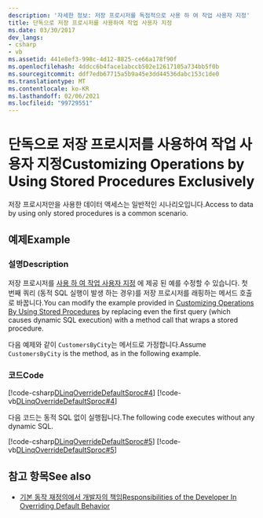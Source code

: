 ```yaml
---
description: '자세한 정보: 저장 프로시저를 독점적으로 사용 하 여 작업 사용자 지정'
title: 단독으로 저장 프로시저를 사용하여 작업 사용자 지정
ms.date: 03/30/2017
dev_langs:
- csharp
- vb
ms.assetid: 441e8ef3-998c-4d12-8825-ce66a178f90f
ms.openlocfilehash: 4ddcc6b4face1abccb502e12617105a734bb5f0b
ms.sourcegitcommit: ddf7edb67715a5b9a45e3dd44536dabc153c1de0
ms.translationtype: MT
ms.contentlocale: ko-KR
ms.lasthandoff: 02/06/2021
ms.locfileid: "99729551"
---
```

# <a name="customizing-operations-by-using-stored-procedures-exclusively"></a><span data-ttu-id="ca578-103">단독으로 저장 프로시저를 사용하여 작업 사용자 지정</span><span class="sxs-lookup"><span data-stu-id="ca578-103">Customizing Operations by Using Stored Procedures Exclusively</span></span>

<span data-ttu-id="ca578-104">저장 프로시저만을 사용한 데이터 액세스는 일반적인 시나리오입니다.</span><span class="sxs-lookup"><span data-stu-id="ca578-104">Access to data by using only stored procedures is a common scenario.</span></span>  
  
## <a name="example"></a><span data-ttu-id="ca578-105">예제</span><span class="sxs-lookup"><span data-stu-id="ca578-105">Example</span></span>  
  
### <a name="description"></a><span data-ttu-id="ca578-106">설명</span><span class="sxs-lookup"><span data-stu-id="ca578-106">Description</span></span>  

 <span data-ttu-id="ca578-107">저장 프로시저를 [사용 하 여 작업 사용자 지정](customizing-operations-by-using-stored-procedures.md) 에 제공 된 예를 수정할 수 있습니다. 첫 번째 쿼리 (동적 SQL 실행이 발생 하는 경우)를 저장 프로시저를 래핑하는 메서드 호출로 바꿉니다.</span><span class="sxs-lookup"><span data-stu-id="ca578-107">You can modify the example provided in [Customizing Operations By Using Stored Procedures](customizing-operations-by-using-stored-procedures.md) by replacing even the first query (which causes dynamic SQL execution) with a method call that wraps a stored procedure.</span></span>  
  
 <span data-ttu-id="ca578-108">다음 예제와 같이 `CustomersByCity`는 메서드로 가정합니다.</span><span class="sxs-lookup"><span data-stu-id="ca578-108">Assume `CustomersByCity` is the method, as in the following example.</span></span>  
  
### <a name="code"></a><span data-ttu-id="ca578-109">코드</span><span class="sxs-lookup"><span data-stu-id="ca578-109">Code</span></span>  

 [!code-csharp[DLinqOverrideDefaultSproc#4](../../../../../../samples/snippets/csharp/VS_Snippets_Data/DLinqOverrideDefaultSproc/cs/northwind.cs#4)]
 [!code-vb[DLinqOverrideDefaultSproc#4](../../../../../../samples/snippets/visualbasic/VS_Snippets_Data/DLinqOverrideDefaultSproc/vb/northwind.vb#4)]  
  
 <span data-ttu-id="ca578-110">다음 코드는 동적 SQL 없이 실행됩니다.</span><span class="sxs-lookup"><span data-stu-id="ca578-110">The following code executes without any dynamic SQL.</span></span>  
  
 [!code-csharp[DLinqOverrideDefaultSproc#5](../../../../../../samples/snippets/csharp/VS_Snippets_Data/DLinqOverrideDefaultSproc/cs/Program.cs#5)]
 [!code-vb[DLinqOverrideDefaultSproc#5](../../../../../../samples/snippets/visualbasic/VS_Snippets_Data/DLinqOverrideDefaultSproc/vb/Module1.vb#5)]  
  
## <a name="see-also"></a><span data-ttu-id="ca578-111">참고 항목</span><span class="sxs-lookup"><span data-stu-id="ca578-111">See also</span></span>

- [<span data-ttu-id="ca578-112">기본 동작 재정의에서 개발자의 책임</span><span class="sxs-lookup"><span data-stu-id="ca578-112">Responsibilities of the Developer In Overriding Default Behavior</span></span>](responsibilities-of-the-developer-in-overriding-default-behavior.md)
